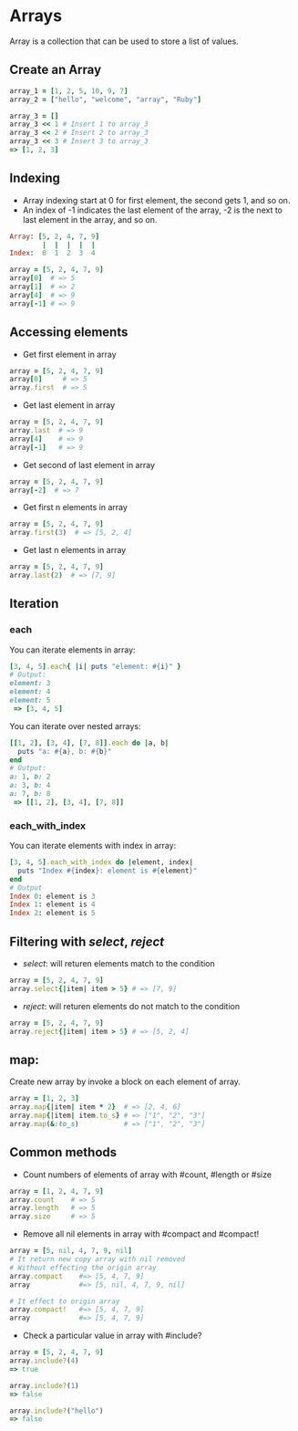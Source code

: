 # Arrays

Array is a collection that can be used to store a list of values.

## Create an Array
```ruby
array_1 = [1, 2, 5, 10, 9, 7]
array_2 = ["hello", "welcome", "array", "Ruby"]

array_3 = []
array_3 << 1 # Insert 1 to array_3
array_3 << 2 # Insert 2 to array_3
array_3 << 3 # Insert 3 to array_3
=> [1, 2, 3]
```

## Indexing
- Array indexing start at 0 for first element, the second gets 1, and so on.
- An index of -1 indicates the last element of the array, -2 is the next to last element in the array, and so on.

```ruby
Array: [5, 2, 4, 7, 9]
        |  |  |  |  |
Index:  0  1  2  3  4
```

```ruby
array = [5, 2, 4, 7, 9]
array[0]  # => 5 
array[1]  # => 2 
array[4]  # => 9
array[-1] # => 9
```

## Accessing elements

- Get first element in array
```ruby
array = [5, 2, 4, 7, 9]
array[0]     # => 5
array.first  # => 5
```

- Get last element in array
```ruby
array = [5, 2, 4, 7, 9]
array.last  # => 9
array[4]    # => 9
array[-1]   # => 9

```

- Get second of last element in array
```ruby
array = [5, 2, 4, 7, 9]
array[-2]  # => 7
```

- Get first n elements in array
```ruby
array = [5, 2, 4, 7, 9]
array.first(3)  # => [5, 2, 4]
```

- Get last n elements in array
```ruby
array = [5, 2, 4, 7, 9]
array.last(2)  # => [7, 9]
```

## Iteration
### each

You can iterate elements in array:
```ruby
[3, 4, 5].each{ |i| puts "element: #{i}" }
# Output:
element: 3
element: 4
element: 5
 => [3, 4, 5]
```

You can iterate over nested arrays:
```ruby
[[1, 2], [3, 4], [7, 8]].each do |a, b| 
  puts "a: #{a}, b: #{b}" 
end
# Output:
a: 1, b: 2
a: 3, b: 4
a: 7, b: 8
 => [[1, 2], [3, 4], [7, 8]]
```

### each_with_index
You can iterate elements with index in array:

```ruby
[3, 4, 5].each_with_index do |element, index|
  puts "Index #{index}: element is #{element}"
end
# Output
Index 0: element is 3
Index 1: element is 4
Index 2: element is 5
```

## Filtering with *select*, *reject*

- *select*: will returen elements match to the condition
```ruby
array = [5, 2, 4, 7, 9]
array.select{|item| item > 5} # => [7, 9]
```

- *reject*: will returen elements do not match to the condition
```ruby
array = [5, 2, 4, 7, 9]
array.reject{|item| item > 5} # => [5, 2, 4]
```

## map: 
Create new array by invoke a block on each element of array.

```ruby
array = [1, 2, 3]
array.map{|item| item * 2}  # => [2, 4, 6]
array.map{|item| item.to_s} # => ["1", "2", "3"]
array.map(&:to_s)           # => ["1", "2", "3"]
```

## Common methods

- Count numbers of elements of array with #count, #length or #size

```ruby
array = [1, 2, 4, 7, 9]
array.count    # => 5
array.length   # => 5
array.size     # => 5
```

- Remove all nil elements in array with #compact and #compact!

```ruby
array = [5, nil, 4, 7, 9, nil]
# It return new copy array with nil removed
# Without effecting the origin array
array.compact    #=> [5, 4, 7, 9]
array            #=> [5, nil, 4, 7, 9, nil]

# It effect to origin array
array.compact!   #=> [5, 4, 7, 9]
array            #=> [5, 4, 7, 9]
```

- Check a particular value in array with #include?

```ruby
array = [5, 2, 4, 7, 9]
array.include?(4)
=> true

array.include?(1)
=> false

array.include?("hello")
=> false
```
